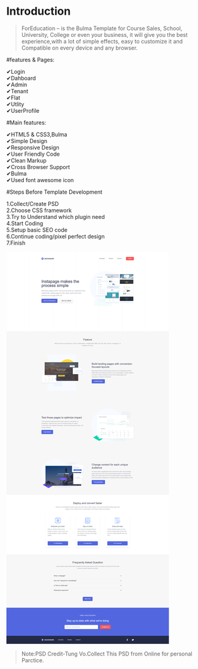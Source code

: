 # Introduction
>ForEducation – is the Bulma Template for Course Sales, School, University, College or even your business, it will give you the best experience,with a
lot of simple effects, easy to customize it and Compatible on every device and any browser.

#features & Pages:

✔Login<br> 
✔Dahboard<br> 
✔Admin<br> 
✔Tenant<br> 
✔Flat<br>
✔Utlity<br> 
✔UserProfile<br>




#Main features:

✔HTML5 & CSS3,Bulma<br> 
✔Simple Design<br> 
✔Responsive Design<br> 
✔User Friendly Code<br> 
✔Clean Markup<br> 
✔Cross Browser Support<br> 
✔Bulma<br> 
✔Used font awesome icon<br> 


#Steps Before Template Development

1.Collect/Create PSD<br> 
2.Choose CSS framework<br> 
3.Try to Understand which plugin need<br> 
4.Start Coding<br> 
5.Setup basic SEO code<br> 
6.Continue coding/pixel perfect design<br> 
7.Finish<br> 


![alt text](https://github.com/radwan503/LandingPage--TailwindCss/blob/master/public/assets/image/ss.png)


>Note:PSD Credit-Tung Vo.Collect This PSD from Online for personal Parctice.
